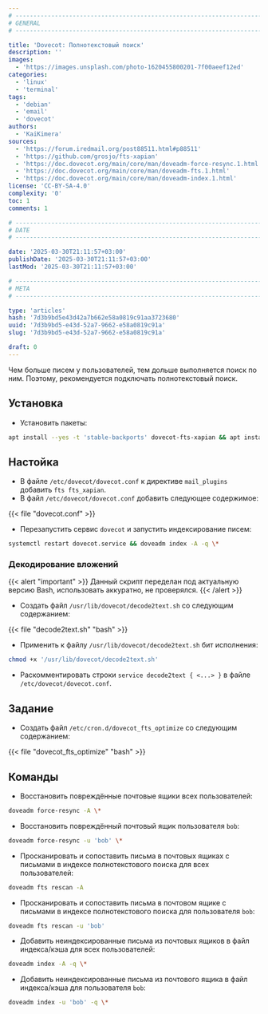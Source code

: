 ```yaml
---
# -------------------------------------------------------------------------------------------------------------------- #
# GENERAL
# -------------------------------------------------------------------------------------------------------------------- #

title: 'Dovecot: Полнотекстовый поиск'
description: ''
images:
  - 'https://images.unsplash.com/photo-1620455800201-7f00aeef12ed'
categories:
  - 'linux'
  - 'terminal'
tags:
  - 'debian'
  - 'email'
  - 'dovecot'
authors:
  - 'KaiKimera'
sources:
  - 'https://forum.iredmail.org/post88511.html#p88511'
  - 'https://github.com/grosjo/fts-xapian'
  - 'https://doc.dovecot.org/main/core/man/doveadm-force-resync.1.html'
  - 'https://doc.dovecot.org/main/core/man/doveadm-fts.1.html'
  - 'https://doc.dovecot.org/main/core/man/doveadm-index.1.html'
license: 'CC-BY-SA-4.0'
complexity: '0'
toc: 1
comments: 1

# -------------------------------------------------------------------------------------------------------------------- #
# DATE
# -------------------------------------------------------------------------------------------------------------------- #

date: '2025-03-30T21:11:57+03:00'
publishDate: '2025-03-30T21:11:57+03:00'
lastMod: '2025-03-30T21:11:57+03:00'

# -------------------------------------------------------------------------------------------------------------------- #
# META
# -------------------------------------------------------------------------------------------------------------------- #

type: 'articles'
hash: '7d3b9bd5e43d42a7b662e58a0819c91aa3723680'
uuid: '7d3b9bd5-e43d-52a7-9662-e58a0819c91a'
slug: '7d3b9bd5-e43d-52a7-9662-e58a0819c91a'

draft: 0
---
```


Чем больше писем у пользователей, тем дольше выполняется поиск по ним. Поэтому, рекомендуется подключать полнотекстовый поиск.

<!--more-->

## Установка

- Установить пакеты:

```bash
apt install --yes -t 'stable-backports' dovecot-fts-xapian && apt install --yes xapian-tools
```

## Настойка

- В файле `/etc/dovecot/dovecot.conf` к директиве `mail_plugins` добавить `fts fts_xapian`.
- В файл `/etc/dovecot/dovecot.conf` добавить следующее содержимое:

{{< file "dovecot.conf" >}}

- Перезапустить сервис `dovecot` и запустить индексирование писем:

```bash
systemctl restart dovecot.service && doveadm index -A -q \*
```

### Декодирование вложений

{{< alert "important" >}}
Данный скрипт переделан под актуальную версию Bash, использовать аккуратно, не проверялся.
{{< /alert >}}

- Создать файл `/usr/lib/dovecot/decode2text.sh` со следующим содержанием:

{{< file "decode2text.sh" "bash" >}}

- Применить к файлу `/usr/lib/dovecot/decode2text.sh` бит исполнения:

```bash
chmod +x '/usr/lib/dovecot/decode2text.sh'
```

- Раскомментировать строки `service decode2text { <...> }` в файле `/etc/dovecot/dovecot.conf`.

## Задание

- Создать файл `/etc/cron.d/dovecot_fts_optimize` со следующим содержанием:

{{< file "dovecot_fts_optimize" "bash" >}}

## Команды

- Восстановить повреждённые почтовые ящики всех пользователей:

```bash
doveadm force-resync -A \*
```

- Восстановить повреждённый почтовый ящик пользователя `bob`:

```bash
doveadm force-resync -u 'bob' \*
```

- Просканировать и сопоставить письма в почтовых ящиках с письмами в индексе полнотекстового поиска для всех пользователей:

```bash
doveadm fts rescan -A
```

- Просканировать и сопоставить письма в почтовом ящике с письмами в индексе полнотекстового поиска для пользователя `bob`:

```bash
doveadm fts rescan -u 'bob'
```

- Добавить неиндексированные письма из почтовых ящиков в файл индекса/кэша для всех пользователей:

```bash
doveadm index -A -q \*
```

- Добавить неиндексированные письма из почтового ящика в файл индекса/кэша для пользователя `bob`:

```bash
doveadm index -u 'bob' -q \*
```
